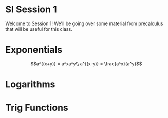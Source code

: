 # SI Session 1

Welcome to Session 1! We'll be going over some material from precalculus that will be useful for this class. 

# Exponentials
```math
a^{(x+y)} = a^xa^y\\

a^{(x-y)} = \frac{a^x}{a^y}
```

# Logarithms


# Trig Functions
